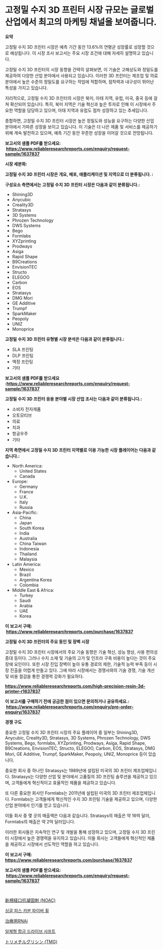 <p><h1>고정밀 수지 3D 프린터 시장 규모는 글로벌 산업에서 최고의 마케팅 채널을 보여줍니다.</h1></p><p><strong>요약</strong></p>
<p><p>고정밀 수지 3D 프린터 시장은 예측 기간 동안 13.6%의 연평균 성장률로 성장할 것으로 예상됩니다. 이 시장 조사 보고서는 주요 시장 조건에 대해 자세히 설명하고 있습니다. </p><p>고정밀 수지 3D 프린터의 시장 동향을 간략히 살펴보면, 이 기술은 고해상도와 정밀도를 제공하여 다양한 산업 분야에서 사용되고 있습니다. 이러한 3D 프린터는 제조업 및 의료 분야에서 높은 수준의 정밀도를 요구하는 작업에 적합하며, 점착력과 내구성이 뛰어난 특성을 가지고 있습니다.</p><p>지리적으로, 고정밀 수지 3D 프린터의 시장은 북미, 아태 지역, 유럽, 미국, 중국 등에 걸쳐 확산되어 있습니다. 특히, 북미 지역은 기술 혁신과 높은 투자로 인해 이 시장에서 주요한 역할을 담당하고 있으며, 아태 지역과 유럽도 점차 성장하고 있는 추세입니다.</p><p>종합하면, 고정밀 수지 3D 프린터 시장은 높은 정밀도와 성능을 요구하는 다양한 산업 분야에서 가파른 성장을 보이고 있습니다. 이 기술은 더 나은 제품 및 서비스를 제공하기 위해 계속 발전하고 있으며, 예측 기간 동안 꾸준한 성장을 이어갈 것으로 전망됩니다.</p></p>
<p><strong>보고서의 샘플 PDF를 받으세요: &nbsp;<a href="https://www.reliableresearchreports.com/enquiry/request-sample/1637837">https://www.reliableresearchreports.com/enquiry/request-sample/1637837</a></strong></p>
<p><strong>시장 세분화:</strong></p>
<p><strong> 고정밀 수지 3D 프린터 시장은 개요, 배포, 애플리케이션 및 지역으로 더 분류됩니다. :</strong></p>
<p><strong>구성요소 측면에서는 고정밀 수지 3D 프린터 시장은 다음과 같이 분류됩니다.:</strong></p>
<p><ul><li>Shining3D</li><li>Anycubic</li><li>Creality3D</li><li>Stratasys</li><li>3D Systems</li><li>Phrozen Technology</li><li>DWS Systems</li><li>Bego</li><li>Formlabs</li><li>XYZprinting</li><li>Prodways</li><li>Asiga</li><li>Rapid Shape</li><li>B9Creations</li><li>EnvisionTEC</li><li>Structo</li><li>ELEGOO</li><li>Carbon</li><li>EOS</li><li>Stratasys</li><li>DMG Mori</li><li>GE Additive</li><li>Trumpf</li><li>SparkMaker</li><li>Peopoly</li><li>UNIZ</li><li>Monoprice</li></ul></p>
<p><strong> 고정밀 수지 3D 프린터 유형별 시장 분석은 다음과 같이 분류됩니다.:</strong></p>
<p><ul><li>SLA 프린팅</li><li>DLP 프린팅</li><li>액정 프린팅</li><li>기타</li></ul></p>
<p><strong>보고서의 샘플 PDF를 받으세요 :<a href="https://www.reliableresearchreports.com/enquiry/request-sample/1637837">https://www.reliableresearchreports.com/enquiry/request-sample/1637837</a></strong></p>
<p><strong> 고정밀 수지 3D 프린터 응용 분야별 시장 산업 조사는 다음과 같이 분류됩니다.:</strong></p>
<p><ul><li>소비자 전자제품</li><li>오토모티브</li><li>의료</li><li>치과</li><li>항공우주</li><li>기타</li></ul></p>
<p><strong>지역 측면에서 고정밀 수지 3D 프린터 지역별로 이용 가능한 시장 플레이어는 다음과 같습니다.:</strong></p>
<p><ul>
    <li>
        North America:
        <ul>
            <li>United States</li>
            <li>Canada</li>
        </ul>
    </li>
    <li>
        Europe:
        <ul>
            <li>Germany</li>
            <li>France</li>
            <li>U.K.</li>
            <li>Italy</li>
            <li>Russia</li>
        </ul>
    </li>
    <li>
        Asia-Pacific:
        <ul>
            <li>China</li>
            <li>Japan</li>
            <li>South Korea</li>
            <li>India</li>
            <li>Australia</li>
            <li>China Taiwan</li>
            <li>Indonesia</li>
            <li>Thailand</li>
            <li>Malaysia</li>
        </ul>
    </li>
    <li>
        Latin America:
        <ul>
            <li>Mexico</li>
            <li>Brazil</li>
            <li>Argentina Korea</li>
            <li>Colombia</li>
        </ul>
    </li>
    <li>
        Middle East & Africa:
        <ul>
            <li>Turkey</li>
            <li>Saudi</li>
            <li>Arabia</li>
            <li>UAE</li>
            <li>Korea</li>
        </ul>
    </li>
    </ul></p>
<p><strong>이 보고서 구매: &nbsp;<a href="https://www.reliableresearchreports.com/purchase/1637837">https://www.reliableresearchreports.com/purchase/1637837</a></strong></p>
<p><strong>고정밀 수지 3D 프린터의 주요 동인 및 장벽 시장</strong></p>
<p><p>고정밀 수지 3D 프린터 시장에서의 주요 기술 동향은 기술 혁신, 성능 향상, 사용 편의성 증대 등이다. 그러나 수지 소재 및 기술의 고가 및 인프라 구축 비용이 높다는 것이 주요 장애 요인이다. 또한 시장 진입 장벽이 높아 유통 경로의 제한, 기술적 능력 부족 등이 시장 진출을 어렵게 만들고 있다. 그에 따라 시장에서는 경쟁사와의 기술 경쟁, 기술 개선 및 비용 절감을 통한 경쟁력 강화가 필요하다.</p></p>
<p><strong><a href="https://www.reliableresearchreports.com/high-precision-resin-3d-printer-r1637837">https://www.reliableresearchreports.com/high-precision-resin-3d-printer-r1637837</a></strong></p>
<p><strong>이 보고서를 구매하기 전에 궁금한 점이 있으면 문의하거나 공유하세요.: &nbsp;<a href="https://www.reliableresearchreports.com/enquiry/pre-order-enquiry/1637837">https://www.reliableresearchreports.com/enquiry/pre-order-enquiry/1637837</a></strong></p>
<p><strong>경쟁 구도</strong></p>
<p><p>중요한 고정밀 수지 3D 프린터 시장의 주요 플레이어 중 일부는 Shining3D, Anycubic, Creality3D, Stratasys, 3D Systems, Phrozen Technology, DWS Systems, Bego, formlabs, XYZprinting, Prodways, Asiga, Rapid Shape, B9Creations, EnvisionTEC, Structo, ELEGOO, Carbon, EOS, Stratasys, DMG Mori, GE Additive, Trumpf, SparkMaker, Peopoly, UNIZ, Monoprice 등이 있습니다.</p><p>중요한 회사 중 하나인 Stratasys는 1989년에 설립된 미국의 3D 프린터 제조업체입니다. Stratasys는 다양한 산업 및 분야에서 고품질의 3D 프린팅 솔루션을 제공하고 있으며, 고객들에게 혁신적이고 효율적인 제품을 제공하고 있습니다.</p><p>또 다른 중요한 회사인 Formlabs는 2011년에 설립된 미국의 3D 프린터 제조업체입니다. Formlabs는 고객들에게 혁신적인 수지 3D 프린팅 기술을 제공하고 있으며, 다양한 산업 분야에서 인기를 얻고 있습니다.</p><p>이들 회사 중 몇 곳의 매출액은 다음과 같습니다. Stratasys의 매출은 약 16억 달러, Formlabs의 매출은 약 2억 달러입니다.</p><p>이러한 회사들은 지속적인 연구 및 개발을 통해 성장하고 있으며, 고정밀 수지 3D 프린터 시장에서 높은 경쟁력을 유지하고 있습니다. 이들 회사는 고객들에게 혁신적인 제품을 제공하고 시장에서 선도적인 역할을 하고 있습니다.</p></p>
<p><strong>이 보고서 구매: &nbsp; <a href="https://www.reliableresearchreports.com/purchase/1637837">https://www.reliableresearchreports.com/purchase/1637837</a></strong></p>
<p><strong>보고서의 샘플 PDF를 받으세요: &nbsp;<a href="https://www.reliableresearchreports.com/enquiry/request-sample/1637837">https://www.reliableresearchreports.com/enquiry/request-sample/1637837</a></strong><strong></strong></p>
<p>&nbsp;</p>
<p><p><a href="https://medium.com/@hugofirst21/%E5%B0%8F%E8%AA%AC%E6%80%A7%E7%B5%8C%E5%8F%A3%E6%8A%97%E5%87%9D%E5%9B%BA%E8%96%AC-noac-%E5%B8%82%E5%A0%B4%E5%88%86%E6%9E%90-%E3%81%9D%E3%81%AEcagr-%E5%B8%82%E5%A0%B4%E3%82%BB%E3%82%B0%E3%83%A1%E3%83%B3%E3%83%86%E3%83%BC%E3%82%B7%E3%83%A7%E3%83%B3-%E3%81%8A%E3%82%88%E3%81%B3%E3%82%B0%E3%83%AD%E3%83%BC%E3%83%90%E3%83%AB%E7%94%A3%E6%A5%AD%E6%A6%82%E8%A6%81-7512e30cd399">新規経口抗凝固剤 (NOAC)</a></p><p><a href="https://medium.com/@emmettsaynford43546/%EC%8B%B1%EA%B8%80-%ED%94%BC%EC%8A%A4-%EC%B9%B4%EB%B3%B8-%ED%8C%8C%EC%9D%B4%EB%B2%84-%ED%9C%A0-%EC%8B%9C%EC%9E%A5-%EA%B7%9C%EB%AA%A8%EB%8A%94-%EA%B8%80%EB%A1%9C%EB%B2%8C-%EC%82%B0%EC%97%85%EC%97%90%EC%84%9C-%EC%B5%9C%EA%B3%A0%EC%9D%98-%EB%A7%88%EC%BC%80%ED%8C%85-%EC%B1%84%EB%84%90%EC%9D%84-%EB%B3%B4%EC%97%AC%EC%A4%8D%EB%8B%88%EB%8B%A4-d786c8f346d0">싱글 피스 카본 파이버 휠</a></p><p><a href="https://github.com/SimeonBode1/Market-Research-Report-List-1/blob/main/347615694993.md">治療用RNAi</a></p><p><a href="https://medium.com/@cierrahayes645/%EB%8B%A8%EC%9D%BC-%EC%A1%B0%EA%B0%81-%ED%95%A9%EA%B8%88-%EA%B5%AC%EB%8F%99%EC%B6%95-%EC%8B%9C%EC%9E%A5-%EC%A0%84%EB%A7%9D-%EC%82%B0%EC%97%85-%EA%B0%9C%EC%9A%94-%EB%B0%8F-%EC%98%88%EC%B8%A1-2024%EC%97%90%EC%84%9C-2031%EA%B9%8C%EC%A7%80-5073379e8cb7">일체형 합금 드라이브 샤프트</a></p><p><a href="https://medium.com/@jacksonwiza1924/%E3%83%88%E3%83%AA%E3%83%A1%E3%83%81%E3%83%AB%E3%82%B0%E3%83%AA%E3%82%B7%E3%83%B3-tmg-%E5%B8%82%E5%A0%B4-%E3%82%BF%E3%82%A4%E3%83%97-%E5%BF%9C%E7%94%A8%E3%81%8A%E3%82%88%E3%81%B3%E5%9C%B0%E7%90%86%E3%81%AB%E3%82%88%E3%82%8B%E5%8C%85%E6%8B%AC%E7%9A%84%E8%A9%95%E4%BE%A1-bf078ec0097c">トリメチルグリシン (TMG)</a></p></p>